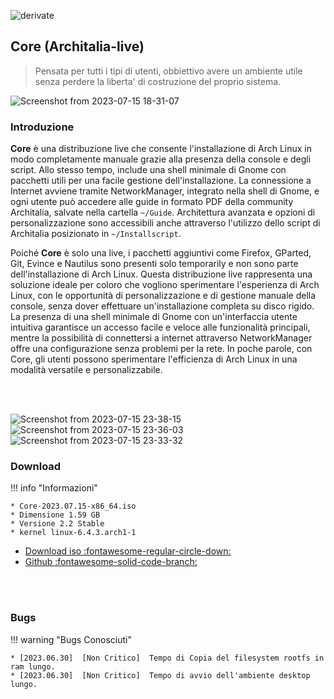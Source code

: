 
![derivate](https://github.com/ArchItalia/site/assets/117321045/53bceac4-82c2-40e0-8a50-805061d50593)

## Core (Architalia-live) 
> Pensata per tutti i tipi di utenti, obbiettivo avere un ambiente utile senza perdere la liberta' di costruzione del proprio sistema. 

![Screenshot from 2023-07-15 18-31-07](https://github.com/ArchItalia/site/assets/117321045/b202e772-eb29-4780-a7ba-15c4fa89176f)


### Introduzione

**Core** è una distribuzione live che consente l'installazione di Arch Linux in modo completamente manuale grazie alla presenza della console e degli script. Allo stesso tempo, include una shell minimale di Gnome con pacchetti utili per una facile gestione dell'installazione. La connessione a Internet avviene tramite NetworkManager, integrato nella shell di Gnome, e ogni utente può accedere alle guide in formato PDF della community Architalia, salvate nella cartella `~/Guide`. Architettura avanzata e opzioni di personalizzazione sono accessibili anche attraverso l'utilizzo dello script di Architalia posizionato in `~/Installscript`. 

Poiché **Core** è solo una live, i pacchetti aggiuntivi come Firefox, GParted, Git, Evince e Nautilus sono presenti solo temporarily e non sono parte dell'installazione di Arch Linux. Questa distribuzione live rappresenta una soluzione ideale per coloro che vogliono sperimentare l'esperienza di Arch Linux, con le opportunità di personalizzazione e di gestione manuale della console, senza dover effettuare un'installazione completa su disco rigido. La presenza di una shell minimale di Gnome con un'interfaccia utente intuitiva garantisce un accesso facile e veloce alle funzionalità principali, mentre la possibilità di connettersi a internet attraverso NetworkManager offre una configurazione senza problemi per la rete. In poche parole, con Core, gli utenti possono sperimentare l'efficienza di Arch Linux in una modalità versatile e personalizzabile.

<br><br>

![Screenshot from 2023-07-15 23-38-15](https://github.com/ArchItalia/site/assets/117321045/d62d518b-a7d9-4888-9d9f-93c16a127d23)
![Screenshot from 2023-07-15 23-36-03](https://github.com/ArchItalia/site/assets/117321045/e05430ab-4a8a-4deb-a49c-b659edb7f9d6)
![Screenshot from 2023-07-15 23-33-32](https://github.com/ArchItalia/site/assets/117321045/ce78e5e1-1b95-42f3-8554-1a4e4aeefa17)



### Download

!!! info "Informazioni"
    
    * Core-2023.07.15-x86_64.iso
    * Dimensione 1.59 GB
    * Versione 2.2 Stable
    * kernel linux-6.4.3.arch1-1

- [Download iso :fontawesome-regular-circle-down:](https://drive.google.com/file/d/1fLy2mhjPzqsyzPX8keMmRB1YasU4NPiU/view?usp=sharing)
- [Github :fontawesome-solid-code-branch:](https://github.com/ArchItalia/architalia-live.git)

<br><br>

### Bugs

!!! warning "Bugs Conosciuti"

    * [2023.06.30]  [Non Critico]  Tempo di Copia del filesystem rootfs in ram lungo. 
    * [2023.06.30]  [Non Critico]  Tempo di avvio dell'ambiente desktop lungo. 

<br><br><br><br>

